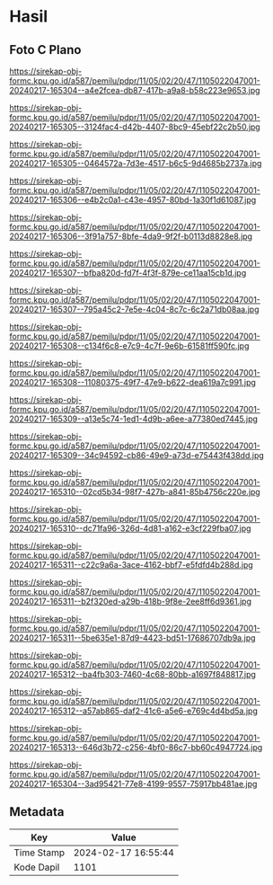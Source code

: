 # Hasil

## Foto C Plano

https://sirekap-obj-formc.kpu.go.id/a587/pemilu/pdpr/11/05/02/20/47/1105022047001-20240217-165304--a4e2fcea-db87-417b-a9a8-b58c223e9653.jpg

https://sirekap-obj-formc.kpu.go.id/a587/pemilu/pdpr/11/05/02/20/47/1105022047001-20240217-165305--3124fac4-d42b-4407-8bc9-45ebf22c2b50.jpg

https://sirekap-obj-formc.kpu.go.id/a587/pemilu/pdpr/11/05/02/20/47/1105022047001-20240217-165305--0464572a-7d3e-4517-b6c5-9d4685b2737a.jpg

https://sirekap-obj-formc.kpu.go.id/a587/pemilu/pdpr/11/05/02/20/47/1105022047001-20240217-165306--e4b2c0a1-c43e-4957-80bd-1a30f1d61087.jpg

https://sirekap-obj-formc.kpu.go.id/a587/pemilu/pdpr/11/05/02/20/47/1105022047001-20240217-165306--3f91a757-8bfe-4da9-9f2f-b0113d8828e8.jpg

https://sirekap-obj-formc.kpu.go.id/a587/pemilu/pdpr/11/05/02/20/47/1105022047001-20240217-165307--bfba820d-fd7f-4f3f-879e-ce11aa15cb1d.jpg

https://sirekap-obj-formc.kpu.go.id/a587/pemilu/pdpr/11/05/02/20/47/1105022047001-20240217-165307--795a45c2-7e5e-4c04-8c7c-6c2a71db08aa.jpg

https://sirekap-obj-formc.kpu.go.id/a587/pemilu/pdpr/11/05/02/20/47/1105022047001-20240217-165308--c134f6c8-e7c9-4c7f-9e6b-61581ff590fc.jpg

https://sirekap-obj-formc.kpu.go.id/a587/pemilu/pdpr/11/05/02/20/47/1105022047001-20240217-165308--11080375-49f7-47e9-b622-dea619a7c991.jpg

https://sirekap-obj-formc.kpu.go.id/a587/pemilu/pdpr/11/05/02/20/47/1105022047001-20240217-165309--a13e5c74-1ed1-4d9b-a6ee-a77380ed7445.jpg

https://sirekap-obj-formc.kpu.go.id/a587/pemilu/pdpr/11/05/02/20/47/1105022047001-20240217-165309--34c94592-cb86-49e9-a73d-e75443f438dd.jpg

https://sirekap-obj-formc.kpu.go.id/a587/pemilu/pdpr/11/05/02/20/47/1105022047001-20240217-165310--02cd5b34-98f7-427b-a841-85b4756c220e.jpg

https://sirekap-obj-formc.kpu.go.id/a587/pemilu/pdpr/11/05/02/20/47/1105022047001-20240217-165310--dc71fa96-326d-4d81-a162-e3cf229fba07.jpg

https://sirekap-obj-formc.kpu.go.id/a587/pemilu/pdpr/11/05/02/20/47/1105022047001-20240217-165311--c22c9a6a-3ace-4162-bbf7-e5fdfd4b288d.jpg

https://sirekap-obj-formc.kpu.go.id/a587/pemilu/pdpr/11/05/02/20/47/1105022047001-20240217-165311--b2f320ed-a29b-418b-9f8e-2ee8ff6d9361.jpg

https://sirekap-obj-formc.kpu.go.id/a587/pemilu/pdpr/11/05/02/20/47/1105022047001-20240217-165311--5be635e1-87d9-4423-bd51-17686707db9a.jpg

https://sirekap-obj-formc.kpu.go.id/a587/pemilu/pdpr/11/05/02/20/47/1105022047001-20240217-165312--ba4fb303-7460-4c68-80bb-a1697f848817.jpg

https://sirekap-obj-formc.kpu.go.id/a587/pemilu/pdpr/11/05/02/20/47/1105022047001-20240217-165312--a57ab865-daf2-41c6-a5e6-e769c4d4bd5a.jpg

https://sirekap-obj-formc.kpu.go.id/a587/pemilu/pdpr/11/05/02/20/47/1105022047001-20240217-165313--646d3b72-c256-4bf0-86c7-bb60c4947724.jpg

https://sirekap-obj-formc.kpu.go.id/a587/pemilu/pdpr/11/05/02/20/47/1105022047001-20240217-165304--3ad95421-77e8-4199-9557-75917bb481ae.jpg


## Metadata

| Key        | Value               |
| ---------- | ------------------- |
| Time Stamp | 2024-02-17 16:55:44 |
| Kode Dapil | 1101                |



